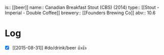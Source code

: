 is:: [[beer]]
name:: Canadian Breakfast Stout (CBS) (2014)
type:: [[Stout - Imperial - Double Coffee]]
brewery:: [[Founders Brewing Co]]
abv:: 10.6

# Log
- [x] [[2015-08-31]] #do/drink/beer 👍👍
